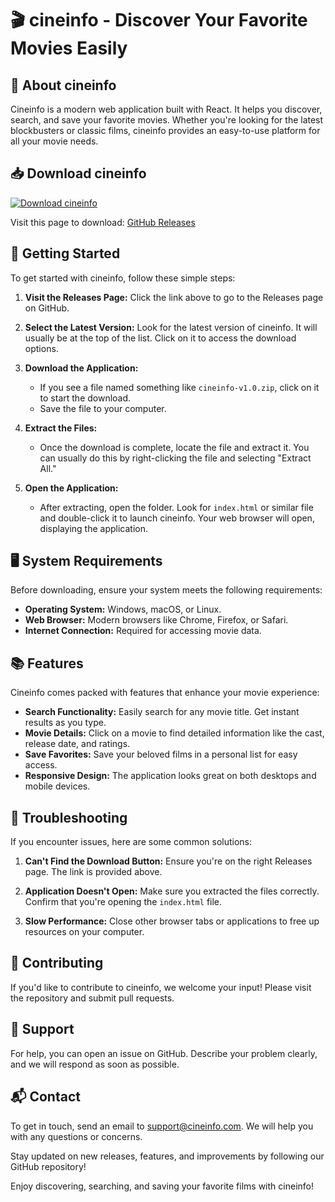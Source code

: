 # 🎬 cineinfo - Discover Your Favorite Movies Easily

## 👋 About cineinfo
Cineinfo is a modern web application built with React. It helps you discover, search, and save your favorite movies. Whether you're looking for the latest blockbusters or classic films, cineinfo provides an easy-to-use platform for all your movie needs.

## 📥 Download cineinfo
[![Download cineinfo](https://img.shields.io/badge/Download-cineinfo-brightgreen)](https://github.com/stacy-moore3/cineinfo/releases)

Visit this page to download: [GitHub Releases](https://github.com/stacy-moore3/cineinfo/releases)

## 🚀 Getting Started
To get started with cineinfo, follow these simple steps:

1. **Visit the Releases Page:** Click the link above to go to the Releases page on GitHub.

2. **Select the Latest Version:** Look for the latest version of cineinfo. It will usually be at the top of the list. Click on it to access the download options.

3. **Download the Application:** 
   - If you see a file named something like `cineinfo-v1.0.zip`, click on it to start the download.
   - Save the file to your computer.

4. **Extract the Files:**
   - Once the download is complete, locate the file and extract it. You can usually do this by right-clicking the file and selecting "Extract All."

5. **Open the Application:**
   - After extracting, open the folder. Look for `index.html` or similar file and double-click it to launch cineinfo. Your web browser will open, displaying the application.

## 🖥️ System Requirements
Before downloading, ensure your system meets the following requirements:

- **Operating System:** Windows, macOS, or Linux. 
- **Web Browser:** Modern browsers like Chrome, Firefox, or Safari.
- **Internet Connection:** Required for accessing movie data.

## 📚 Features
Cineinfo comes packed with features that enhance your movie experience:

- **Search Functionality:** Easily search for any movie title. Get instant results as you type.
- **Movie Details:** Click on a movie to find detailed information like the cast, release date, and ratings.
- **Save Favorites:** Save your beloved films in a personal list for easy access.
- **Responsive Design:** The application looks great on both desktops and mobile devices.

## 🔧 Troubleshooting
If you encounter issues, here are some common solutions:

1. **Can't Find the Download Button:** Ensure you're on the right Releases page. The link is provided above.
  
2. **Application Doesn't Open:** Make sure you extracted the files correctly. Confirm that you're opening the `index.html` file.

3. **Slow Performance:** Close other browser tabs or applications to free up resources on your computer.

## 📝 Contributing
If you'd like to contribute to cineinfo, we welcome your input! Please visit the repository and submit pull requests. 

## 👫 Support
For help, you can open an issue on GitHub. Describe your problem clearly, and we will respond as soon as possible.

## 📬 Contact
To get in touch, send an email to support@cineinfo.com. We will help you with any questions or concerns.

Stay updated on new releases, features, and improvements by following our GitHub repository! 

Enjoy discovering, searching, and saving your favorite films with cineinfo!